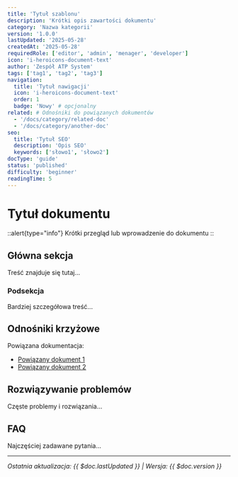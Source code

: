 ```yaml
---
title: 'Tytuł szablonu'
description: 'Krótki opis zawartości dokumentu'
category: 'Nazwa kategorii'
version: '1.0.0'
lastUpdated: '2025-05-28'
createdAt: '2025-05-28'
requiredRole: ['editor', 'admin', 'menager', 'developer']
icon: 'i-heroicons-document-text'
author: 'Zespół ATP System'
tags: ['tag1', 'tag2', 'tag3']
navigation:
  title: 'Tytuł nawigacji'
  icon: 'i-heroicons-document-text'
  order: 1
  badge: 'Nowy' # opcjonalny
related: # Odnośniki do powiązanych dokumentów
  - '/docs/category/related-doc'
  - '/docs/category/another-doc'
seo:
  title: 'Tytuł SEO'
  description: 'Opis SEO'
  keywords: ['słowo1', 'słowo2']
docType: 'guide'
status: 'published'
difficulty: 'beginner'
readingTime: 5
---
```


# Tytuł dokumentu

::alert{type="info"}
Krótki przegląd lub wprowadzenie do dokumentu
::

## Główna sekcja

Treść znajduje się tutaj...

### Podsekcja

Bardziej szczegółowa treść...

## Odnośniki krzyżowe

Powiązana dokumentacja:
- [Powiązany dokument 1](/docs/category/related-doc)
- [Powiązany dokument 2](/docs/category/another-doc)

## Rozwiązywanie problemów

Częste problemy i rozwiązania...

## FAQ

Najczęściej zadawane pytania...

---

*Ostatnia aktualizacja: {{ $doc.lastUpdated }} | Wersja: {{ $doc.version }}*
